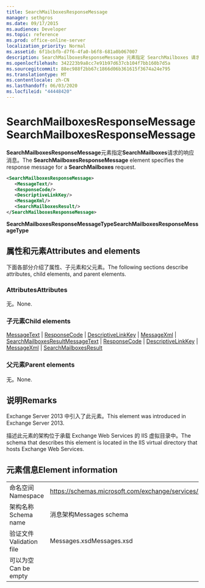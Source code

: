 ```yaml
---
title: SearchMailboxesResponseMessage
manager: sethgros
ms.date: 09/17/2015
ms.audience: Developer
ms.topic: reference
ms.prod: office-online-server
localization_priority: Normal
ms.assetid: 6f1bcbfb-d7f6-4fa0-b6f8-681a0b067007
description: SearchMailboxesResponseMessage 元素指定 SearchMailboxes 请求的响应消息。
ms.openlocfilehash: 342223b9a8cc7e91b97d637cb104f7bb160b7d5a
ms.sourcegitcommit: 88ec988f2bb67c1866d06b361615f3674a24e795
ms.translationtype: MT
ms.contentlocale: zh-CN
ms.lasthandoff: 06/03/2020
ms.locfileid: "44448420"
---
```

# <a name="searchmailboxesresponsemessage"></a><span data-ttu-id="e485d-103">SearchMailboxesResponseMessage</span><span class="sxs-lookup"><span data-stu-id="e485d-103">SearchMailboxesResponseMessage</span></span>

<span data-ttu-id="e485d-104">**SearchMailboxesResponseMessage**元素指定**SearchMailboxes**请求的响应消息。</span><span class="sxs-lookup"><span data-stu-id="e485d-104">The **SearchMailboxesResponseMessage** element specifies the response message for a **SearchMailboxes** request.</span></span> 
  
```XML
<SearchMailboxesResponseMessage>
   <MessageText/>
   <ResponseCode/>
   <DescriptiveLinkKey/>
   <MessageXml/>
   <SearchMailboxesResult/>
</SearchMailboxesResponseMessage>
```

 <span data-ttu-id="e485d-105">**SearchMailboxesResponseMessageType**</span><span class="sxs-lookup"><span data-stu-id="e485d-105">**SearchMailboxesResponseMessageType**</span></span>
## <a name="attributes-and-elements"></a><span data-ttu-id="e485d-106">属性和元素</span><span class="sxs-lookup"><span data-stu-id="e485d-106">Attributes and elements</span></span>

<span data-ttu-id="e485d-107">下面各部分介绍了属性、子元素和父元素。</span><span class="sxs-lookup"><span data-stu-id="e485d-107">The following sections describe attributes, child elements, and parent elements.</span></span>
  
### <a name="attributes"></a><span data-ttu-id="e485d-108">Attributes</span><span class="sxs-lookup"><span data-stu-id="e485d-108">Attributes</span></span>

<span data-ttu-id="e485d-109">无。</span><span class="sxs-lookup"><span data-stu-id="e485d-109">None.</span></span>
  
### <a name="child-elements"></a><span data-ttu-id="e485d-110">子元素</span><span class="sxs-lookup"><span data-stu-id="e485d-110">Child elements</span></span>

<span data-ttu-id="e485d-111">[MessageText](messagetext.md)  | [ResponseCode](responsecode.md)  | [DescriptiveLinkKey](descriptivelinkkey.md)  | [MessageXml](messagexml.md)  | [SearchMailboxesResult](searchmailboxesresult.md)</span><span class="sxs-lookup"><span data-stu-id="e485d-111">[MessageText](messagetext.md) | [ResponseCode](responsecode.md) | [DescriptiveLinkKey](descriptivelinkkey.md) | [MessageXml](messagexml.md) | [SearchMailboxesResult](searchmailboxesresult.md)</span></span>
  
### <a name="parent-elements"></a><span data-ttu-id="e485d-112">父元素</span><span class="sxs-lookup"><span data-stu-id="e485d-112">Parent elements</span></span>

<span data-ttu-id="e485d-113">无。</span><span class="sxs-lookup"><span data-stu-id="e485d-113">None.</span></span>
  
## <a name="remarks"></a><span data-ttu-id="e485d-114">说明</span><span class="sxs-lookup"><span data-stu-id="e485d-114">Remarks</span></span>

<span data-ttu-id="e485d-115">Exchange Server 2013 中引入了此元素。</span><span class="sxs-lookup"><span data-stu-id="e485d-115">This element was introduced in Exchange Server 2013.</span></span>
  
<span data-ttu-id="e485d-116">描述此元素的架构位于承载 Exchange Web Services 的 IIS 虚拟目录中。</span><span class="sxs-lookup"><span data-stu-id="e485d-116">The schema that describes this element is located in the IIS virtual directory that hosts Exchange Web Services.</span></span>
  
## <a name="element-information"></a><span data-ttu-id="e485d-117">元素信息</span><span class="sxs-lookup"><span data-stu-id="e485d-117">Element information</span></span>

|||
|:-----|:-----|
|<span data-ttu-id="e485d-118">命名空间</span><span class="sxs-lookup"><span data-stu-id="e485d-118">Namespace</span></span>  <br/> |https://schemas.microsoft.com/exchange/services/2006/messages  <br/> |
|<span data-ttu-id="e485d-119">架构名称</span><span class="sxs-lookup"><span data-stu-id="e485d-119">Schema name</span></span>  <br/> |<span data-ttu-id="e485d-120">消息架构</span><span class="sxs-lookup"><span data-stu-id="e485d-120">Messages schema</span></span>  <br/> |
|<span data-ttu-id="e485d-121">验证文件</span><span class="sxs-lookup"><span data-stu-id="e485d-121">Validation file</span></span>  <br/> |<span data-ttu-id="e485d-122">Messages.xsd</span><span class="sxs-lookup"><span data-stu-id="e485d-122">Messages.xsd</span></span>  <br/> |
|<span data-ttu-id="e485d-123">可以为空</span><span class="sxs-lookup"><span data-stu-id="e485d-123">Can be empty</span></span>  <br/> ||
   

